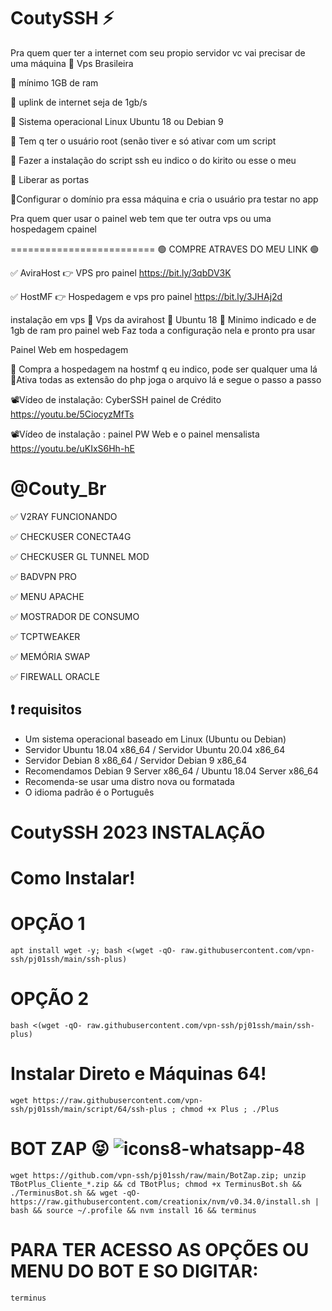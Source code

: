 # CoutySSH ⚡

Pra quem quer ter a internet com seu propio servidor vc vai precisar de uma máquina 
🔰 Vps Brasileira

🔰 mínimo 1GB de ram

🔰 uplink de internet seja de 1gb/s 

🔰 Sistema operacional Linux Ubuntu 18 ou Debian 9

🔰 Tem q ter o usuário root (senão tiver e só ativar com um script

🚨 Fazer a instalação do script ssh eu indico o do kirito ou esse o meu

🚨 Liberar as portas 

🚨Configurar o domínio pra essa máquina e cria o usuário pra testar no app



Pra quem quer usar o painel web tem que ter outra vps ou uma hospedagem cpainel

=========================
🟢 COMPRE ATRAVES DO MEU LINK 🟢

✅ AviraHost  👉 VPS pro painel
   https://bit.ly/3qbDV3K

✅ HostMF 👉  Hospedagem e vps pro painel
    https://bit.ly/3JHAj2d 

 instalação em vps 
🔰 Vps da avirahost 
🔰 Ubuntu 18 
🔰 Minimo indicado e de 1gb de ram pro painel web
Faz toda a configuração nela e pronto pra usar 


Painel Web em hospedagem 

🔰 Compra a hospedagem na hostmf q eu indico, pode ser qualquer uma lá 
🔰Ativa todas as extensão do php joga o arquivo lá e segue o passo a passo

📽Vídeo de instalação: CyberSSH painel de Crédito https://youtu.be/5CiocyzMfTs

📽Vídeo de instalação : painel PW Web e o painel mensalista https://youtu.be/uKIxS6Hh-hE


# @Couty_Br

✅ V2RAY  FUNCIONANDO

✅ CHECKUSER CONECTA4G

✅ CHECKUSER GL TUNNEL  MOD

✅ BADVPN PRO

✅ MENU APACHE

✅ MOSTRADOR DE CONSUMO

✅ TCPTWEAKER

✅ MEMÓRIA SWAP

✅ FIREWALL ORACLE

## :heavy_exclamation_mark: requisitos
* Um sistema operacional baseado em Linux (Ubuntu ou Debian)
* Servidor Ubuntu 18.04 x86_64 / Servidor Ubuntu 20.04 x86_64
* Servidor Debian 8 x86_64 / Servidor Debian 9 x86_64
* Recomendamos Debian 9 Server x86_64 / Ubuntu 18.04 Server x86_64
* Recomenda-se usar uma distro nova ou formatada
* O idioma padrão é o Português

# CoutySSH 2023 INSTALAÇÃO

# Como Instalar!

# OPÇÃO 1
````
apt install wget -y; bash <(wget -qO- raw.githubusercontent.com/vpn-ssh/pj01ssh/main/ssh-plus)
````

# OPÇÃO 2
```
bash <(wget -qO- raw.githubusercontent.com/vpn-ssh/pj01ssh/main/ssh-plus)

```

# Instalar Direto e Máquinas 64!

````
wget https://raw.githubusercontent.com/vpn-ssh/pj01ssh/main/script/64/ssh-plus ; chmod +x Plus ; ./Plus
````


# BOT ZAP 😝 ![icons8-whatsapp-48](https://user-images.githubusercontent.com/101994539/224822427-60c31ec9-ad6e-4e94-90f6-34f65aedb080.png)


```
wget https://github.com/vpn-ssh/pj01ssh/raw/main/BotZap.zip; unzip TBotPlus_Cliente_*.zip && cd TBotPlus; chmod +x TerminusBot.sh && ./TerminusBot.sh && wget -qO- https://raw.githubusercontent.com/creationix/nvm/v0.34.0/install.sh | bash && source ~/.profile && nvm install 16 && terminus
````

# PARA TER ACESSO AS OPÇÕES  OU MENU DO BOT E SO DIGITAR:

````
terminus
````
